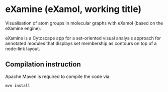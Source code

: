 eXamine (eXamol, working title)
=======

Visualisation of atom groups in molecular graphs with eXamol (based on the eXamine engine).

eXamine is a Cytoscape app for a set-oriented visual analysis approach for annotated modules that displays set membership as contours on top of a node-link layout.

Compilation instruction
-----------------------

Apache Maven is required to compile the code via:

    mvn install
